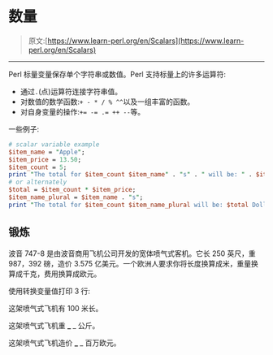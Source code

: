 # 数量

> 原文:[https://www.learn-perl.org/en/Scalars](https://www.learn-perl.org/en/Scalars)

* * *

Perl 标量变量保存单个字符串或数值。Perl 支持标量上的许多运算符:

*   通过`.`(点)运算符连接字符串值。
*   对数值的数学函数:`+ - * / % ^^`以及一组丰富的函数。
*   对自身变量的操作:`+= -= .= ++ --`等。

一些例子:

```perl
# scalar variable example
$item_name = "Apple";
$item_price = 13.50;
$item_count = 5;
print "The total for $item_count $item_name" . "s" . " will be: " . $item_count * $item_price . " Dollars.\n";
# or alternately
$total = $item_count * $item_price;
$item_name_plural = $item_name . "s";
print "The total for $item_count $item_name_plural will be: $total Dollars.\n"; 
```

## 锻炼

波音 747-8 是由波音商用飞机公司开发的宽体喷气式客机。它长 250 英尺，重 987，392 磅，造价 3.575 亿美元。一个欧洲人要求你将长度换算成米，重量换算成千克，费用换算成欧元。

使用转换变量值打印 3 行:

这架喷气式飞机有 100 米长。

这架喷气式飞机重 **_** _ 公斤。

这架喷气式飞机造价 **_** _ 百万欧元。
